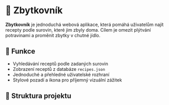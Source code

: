 # 🥕 Zbytkovník

**Zbytkovník** je jednoduchá webová aplikace, která pomáhá uživatelům najít recepty podle surovin, které jim zbyly doma. Cílem je omezit plýtvání potravinami a proměnit zbytky v chutné jídlo.

## 🔧 Funkce

- Vyhledávání receptů podle zadaných surovin
- Zobrazení receptů z databáze `recipes.json`
- Jednoduché a přehledné uživatelské rozhraní
- Stylové pozadí a ikona pro příjemný vizuální zážitek

## 📁 Struktura projektu


